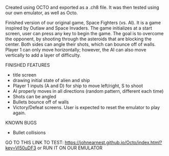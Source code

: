 Created using OCTO and exported as a .ch8 file. It was then tested using our own emulator, as well as Octo.

<p>Finished version of our original game, Space Fighters (vs. AI). It is a game inspired by Outlaw and Space Invaders. The game initializes at a start screen, user can press any key to begin the game. The goal is to overcome the opponent, by shooting through the asteroids that are blocking the center. Both sides can angle their shots, which can bounce off of walls. Player 1 can only move horizontally; however, the AI can also move vertically to add a layer of difficulty.</p>

FINISHED FEATURES
- title screen
- drawing initial state of alien and ship
- Player 1 inputs (A and D) for ship to move left/right, S to shoot
- AI properly moves in all directions (random pattern, different each time)
- Shots can be angled
- Bullets bounce off of walls
- Victory/Defeat screens. User is expected to reset the emulator to play again.

KNOWN BUGS
- Bullet collisions

GO TO THIS LINK TO TEST: https://johnearnest.github.io/Octo/index.html?key=Vl50uDF3
or RUN IT ON OUR EMULATOR
